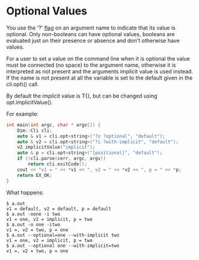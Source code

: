 # Optional Values

You use the '?' [flag](https://github.com/gknowles/dimcli/tree/b6fa17b725368b913b0367993b82158b0cb14455/docs/gitbook/Advanced/Option%20Names/README.md) on an argument name to indicate that its value is optional. Only non-booleans can have optional values, booleans are evaluated just on their presence or absence and don't otherwise have values.

For a user to set a value on the command line when it is optional the value must be connected \(no space\) to the argument name, otherwise it is interpreted as not present and the arguments implicit value is used instead. If the name is not present at all the variable is set to the default given in the cli.opt\\(\) call.

By default the implicit value is T{}, but can be changed using opt.implicitValue\(\).

For example:

```cpp
int main(int argc, char * argv[]) {
    Dim::Cli cli;
    auto & v1 = cli.opt<string>("?o ?optional", "default");
    auto & v2 = cli.opt<string>("?i ?with-implicit", "default");
    v2.implicitValue("implicit");
    auto & p = cli.opt<string>("[positional]", "default");
    if (!cli.parse(cerr, argc, argv))
        return cli.exitCode();
    cout << "v1 = " << *v1 << ", v2 = " << *v2 << ", p = " << *p;
    return EX_OK;
}
```

What happens:

```text
$ a.out
v1 = default, v2 = default, p = default
$ a.out -oone -i two
v1 = one, v2 = implicit, p = two
$ a.out -o one -itwo
v1 =, v2 = two, p = one
$ a.out --optional=one --with-implicit two
v1 = one, v2 = implicit, p = two
$ a.out --optional one --with-implicit=two
v1 =, v2 = two, p = one
```

